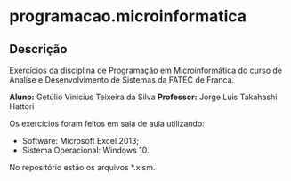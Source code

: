 programacao.microinformatica
============================

## Descrição

Exercícios da disciplina de Programação em Microinformática do curso de Analise e Desenvolvimento de Sistemas da FATEC de Franca.

**Aluno:** Getúlio Vinicius Teixeira da Silva
**Professor:** Jorge Luis Takahashi Hattori

Os exercícios foram feitos em sala de aula utilizando:

+ Software: Microsoft Excel 2013;
+ Sistema Operacional: Windows 10.

No repositório estão os arquivos \*.xlsm.
